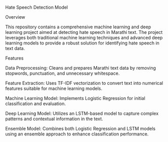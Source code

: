 Hate Speech Detection Model

Overview

This repository contains a comprehensive machine learning and deep learning project aimed at detecting hate speech in Marathi text. The project leverages both traditional machine learning techniques and advanced deep learning models to provide a robust solution for identifying hate speech in text data.

Features


Data Preprocessing: Cleans and prepares Marathi text data by removing stopwords, punctuation, and unnecessary whitespace.

Feature Extraction: Uses TF-IDF vectorization to convert text into numerical features suitable for machine learning models.

Machine Learning Model: Implements Logistic Regression for initial classification and evaluation.

Deep Learning Model: Utilizes an LSTM-based model to capture complex patterns and contextual information in the text.

Ensemble Model: Combines both Logistic Regression and LSTM models using an ensemble approach to enhance classification performance.
